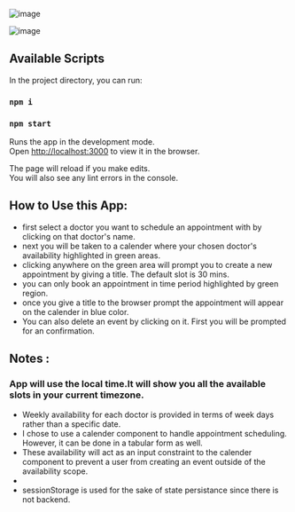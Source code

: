 ![image](https://github.com/RohitChandraJoshi/SIH2023-Meeting-Scheduling-module/assets/102249718/8c96e45d-b7da-4532-b670-7a4c7937b2ba)

![image](https://github.com/RohitChandraJoshi/SIH2023-Meeting-Scheduling-module/assets/102249718/c9f9225e-5815-479a-a947-15c7c3802a7b)

## Available Scripts

In the project directory, you can run:

### `npm i`

### `npm start`

Runs the app in the development mode.<br />
Open [http://localhost:3000](http://localhost:3000) to view it in the browser.

The page will reload if you make edits.<br />
You will also see any lint errors in the console.

## How to Use this App:

- first select a doctor you want to schedule an appointment with by clicking on that doctor's name.
- next you will be taken to a calender where your chosen doctor's availability highlighted in green areas.
- clicking anywhere on the green area will prompt you to create a new appointment by giving a title. The default slot is 30 mins.
- you can only book an appointment in time period highlighted by green region.
- once you give a title to the browser prompt the appointment will appear on the calender in blue color.
- You can also delete an event by clicking on it. First you will be prompted for an confirmation.

## Notes :
### App will use the local time.It will show you all the available slots in your current timezone.
- Weekly availability for each doctor is provided in terms of week days rather than a specific date.
- I chose to use a calender component to handle appointment scheduling. However, it can be done in a tabular form as well.
- These availability will act as an input constraint to the calender component to prevent a user from creating an event outside of the availability scope.
- 
- sessionStorage is used for the sake of state persistance since there is not backend.
